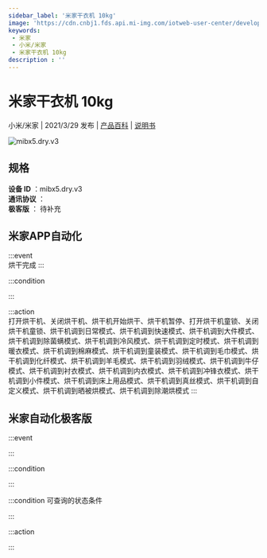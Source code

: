 ```yaml
---
sidebar_label: '米家干衣机 10kg'
image: 'https://cdn.cnbj1.fds.api.mi-img.com/iotweb-user-center/developer_1679047903861j5ykDVQ6.png?GalaxyAccessKeyId=AKVGLQWBOVIRQ3XLEW&Expires=9223372036854775807&Signature=ruI8S/IlJ6q1ry29RnnYGsBPCrA='
keywords: 
 - 米家
 - 小米/米家
 - 米家干衣机 10kg
description : ''
---
```

# 米家干衣机 10kg

小米/米家 | 2021/3/29 发布 | [产品百科](https://home.mi.com/webapp/content/baike/product/index.html?model=mibx5.dry.v3/) | [说明书](https://home.mi.com/views/introduction.html?model=mibx5.dry.v3&region=cn)

![mibx5.dry.v3](https://cdn.cnbj1.fds.api.mi-img.com/iotweb-user-center/developer_1679047903861j5ykDVQ6.png?GalaxyAccessKeyId=AKVGLQWBOVIRQ3XLEW&Expires=9223372036854775807&Signature=ruI8S/IlJ6q1ry29RnnYGsBPCrA=)

## 规格  
> 
**设备 ID** ：mibx5.dry.v3  
**通讯协议** ：  
**极客版**  ： 待补充 


## 米家APP自动化  

:::event  
烘干完成
:::

:::condition  

:::

:::action   
打开烘干机、关闭烘干机、烘干机开始烘干、烘干机暂停、打开烘干机童锁、关闭烘干机童锁、烘干机调到日常模式、烘干机调到快速模式、烘干机调到大件模式、烘干机调到除菌螨模式、烘干机调到冷风模式、烘干机调到定时模式、烘干机调到暖衣模式、烘干机调到棉麻模式、烘干机调到童装模式、烘干机调到毛巾模式、烘干机调到化纤模式、烘干机调到羊毛模式、烘干机调到羽绒模式、烘干机调到牛仔模式、烘干机调到衬衣模式、烘干机调到内衣模式、烘干机调到冲锋衣模式、烘干机调到小件模式、烘干机调到床上用品模式、烘干机调到真丝模式、烘干机调到自定义模式、烘干机调到晒被烘模式、烘干机调到除潮烘模式
:::

## 米家自动化极客版  

:::event  

:::

:::condition  

:::

:::condition 可查询的状态条件  

:::

:::action  

:::

        

